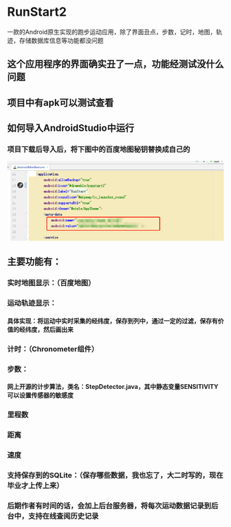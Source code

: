 # RunStart2
一款的Android原生实现的跑步运动应用，除了界面丑点，步数，记时，地图，轨迹，存储数据库信息等功能都没问题

## 这个应用程序的界面确实丑了一点，功能经测试没什么问题

## 项目中有apk可以测试查看

## 如何导入AndroidStudio中运行
  ### 项目下载后导入后，将下图中的百度地图秘钥替换成自己的
  ![image](https://github.com/yangbeibei69/RunStart2/blob/master/%E5%9B%BE%E7%89%87/runstart_1.jpg)

## 主要功能有：
  ### 实时地图显示：（百度地图）
  ### 运动轨迹显示：
  #### 具体实现：将运动中实时采集的经纬度，保存到列中，通过一定的过滤，保存有价值的经纬度，然后画出来
  ### 计时：（Chronometer组件）
  ### 步数： 
  #### 网上开源的计步算法，类名：StepDetector.java，其中静态变量SENSITIVITY可以设置传感器的敏感度

### 里程数

### 距离

### 速度

### 支持保存到的SQLite：（保存哪些数据，我也忘了，大二时写的，现在毕业才上传上来）

### 后期作者有时间的话，会加上后台服务器，将每次运动数据记录到后台中，支持在线查阅历史记录
